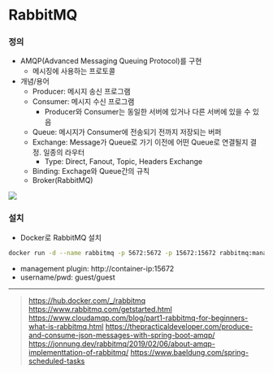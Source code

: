 # RabbitMQ

### 정의
- AMQP(Advanced Messaging Queuing Protocol)를 구현
  - 메시징에 사용하는 프로토콜
- 개념/용어
    - Producer: 메시지 송신 프로그램
    - Consumer: 메시지 수신 프로그램
      - Producer와 Consumer는 동일한 서버에 있거나 다른 서버에 있을 수 있음
    - Queue: 메시지가 Consumer에 전송되기 전까지 저장되는 버퍼
    - Exchange: Message가 Queue로 가기 이전에 어떤 Queue로 연결될지 결정. 일종의 라우터
        - Type: Direct, Fanout, Topic, Headers Exchange
    - Binding: Exchage와 Queue간의 규칙
    - Broker(RabbitMQ)

<img src="./images/rabbitmq-basic.png"/>

### 설치
- Docker로 RabbitMQ 설치
```bash
docker run -d --name rabbitmq -p 5672:5672 -p 15672:15672 rabbitmq:management
```
- management plugin: http://container-ip:15672
- username/pwd: guest/guest


---
> https://hub.docker.com/_/rabbitmq
> https://www.rabbitmq.com/getstarted.html
> https://www.cloudamqp.com/blog/part1-rabbitmq-for-beginners-what-is-rabbitmq.html
> https://thepracticaldeveloper.com/produce-and-consume-json-messages-with-spring-boot-amqp/
> https://jonnung.dev/rabbitmq/2019/02/06/about-amqp-implementtation-of-rabbitmq/
> https://www.baeldung.com/spring-scheduled-tasks